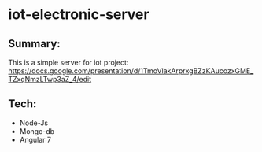 # iot-electronic-server
## Summary:
This is a simple server for iot project:
https://docs.google.com/presentation/d/1TmoVlakArprxgBZzKAucozxGME_TZxqNmzLTwp3aZ_4/edit


## Tech:
* Node-Js
* Mongo-db
* Angular 7

